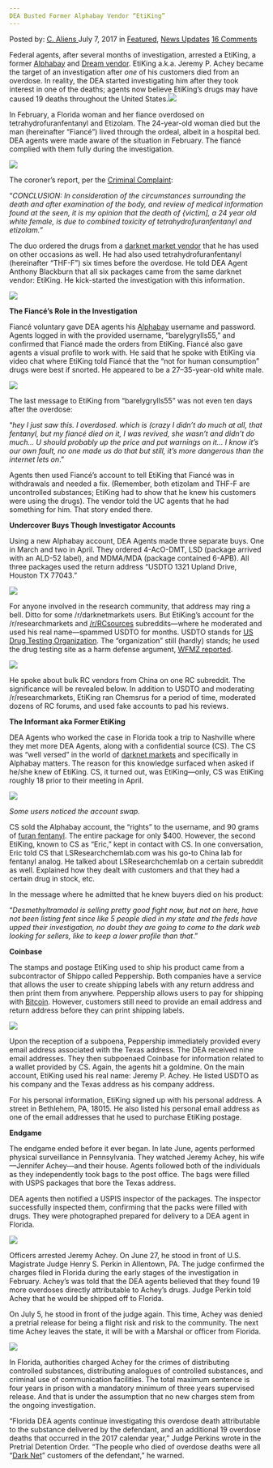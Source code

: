 ```yaml
---
DEA Busted Former Alphabay Vendor “EtiKing”
---
```

<article class="post-listing post-21129 post type-post status-publish format-standard has-post-thumbnail hentry category-deepdot-news category-news-updates tag-alphabay tag-busted tag-dea tag-etiking tag-vendor">
    <div class="post-inner">
        <span>Posted by: <a href="https://www.deepdotweb.com/author/caliens/" title="">C. Aliens </a></span>
    <span>July 7, 2017</span>
    <span>in <a href="https://www.deepdotweb.com/category/deepdot-news/" rel="category tag">Featured</a>, <a href="https://www.deepdotweb.com/category/news-updates/" rel="category tag">News Updates</a></span>
    <span><a href="https://www.deepdotweb.com/2017/07/07/dea-busted-former-alphabay-vendor-etiking/#comments">16 Comments</a></span>
    </p>
    <div class="clear"></div>
    <div class="entry">
    <p>Federal agents, after several months of investigation, arrested a EtiKing, a former <a href="http://www.deepdotweb.com/marketplace-directory/listing/alphabay/">Alphabay</a> and <a href="http://www.deepdotweb.com/marketplace-directory/listing/dream-market/">Dream vendor</a>. EtiKing a.k.a. Jeremy P. Achey became the target of an investigation after <em>one</em> of his customers died from an overdose. In reality, the DEA started investigating him after they took interest in one of the deaths; agents now believe EtiKing&#8217;s drugs may have caused 19 deaths throughout the United States.<img class="wp-image-21131 aligncenter" src="https://www.deepdotweb.com/wp-content/uploads/2017/07/word-image-25.jpeg" srcset="https://www.deepdotweb.com/wp-content/uploads/2017/07/word-image-25.jpeg 660w, https://www.deepdotweb.com/wp-content/uploads/2017/07/word-image-25-300x136.jpeg 300w, https://www.deepdotweb.com/wp-content/uploads/2017/07/word-image-25-272x125.jpeg 272w" sizes="(max-width: 660px) 100vw, 660px" /></p>
    <p>In February, a Florida woman and her fiance overdosed on tetrahydrofuranfentanyl and Etizolam. The 24-year-old woman died but the man (hereinafter “Fiancé”) lived through the ordeal, albeit in a hospital bed. DEA agents were made aware of the situation in February. The fiancé complied with them fully during the investigation.</p>
    <p><img class="wp-image-21132" src="https://www.deepdotweb.com/wp-content/uploads/2017/07/word-image-26.jpeg" srcset="https://www.deepdotweb.com/wp-content/uploads/2017/07/word-image-26.jpeg 800w, https://www.deepdotweb.com/wp-content/uploads/2017/07/word-image-26-300x192.jpeg 300w" sizes="(max-width: 800px) 100vw, 800px" /></p>
    <p>The coroner&#8217;s report, per the <a href="https://www.scribd.com/document/353038870/Jeremy-P-Achey-vs-United-States-Criminal-Complaint">Criminal Complaint</a>:</p>
    <p>“<em>CONCLUSION: In consideration of the circumstances surrounding the death and after examination of the body, and review of medical information found at the seen, it is my opinion that the death of {victim], a 24 year old white female, is due to combined toxicity of tetrahydrofuranfentanyl and etizolam.”</em></p>
    <p>The duo ordered the drugs from a <a href="https://www.deepdotweb.com/2013/10/28/updated-llist-of-hidden-marketplaces-tor-i2p/">darknet market vendor</a> that he has used on other occasions as well. He had also used tetrahydrofuranfentanyl (hereinafter “THF-F”) six times before the overdose. He told DEA Agent Anthony Blackburn that all six packages came from the same darknet vendor: EtiKing. He kick-started the investigation with this information.</p>
    <p><img class="wp-image-21133 aligncenter" src="https://www.deepdotweb.com/wp-content/uploads/2017/07/word-image-27.jpeg" srcset="https://www.deepdotweb.com/wp-content/uploads/2017/07/word-image-27.jpeg 800w, https://www.deepdotweb.com/wp-content/uploads/2017/07/word-image-27-300x177.jpeg 300w" sizes="(max-width: 800px) 100vw, 800px" /></p>
    <p><strong>The Fiancé&#8217;s Role in the Investigation</strong></p>
    <p>Fiancé voluntary gave DEA agents his <a href="http://www.deepdotweb.com/marketplace-directory/listing/alphabay/">Alphabay</a> username and password. Agents logged in with the provided username, “barelygrylls55,” and confirmed that Fiancé made the orders from EtiKing. Fiancé also gave agents a visual profile to work with. He said that he spoke with EtiKing via video chat where EtiKing told Fiancé that the “not for human consumption” drugs were best if snorted. He appeared to be a 27–35-year-old white male.</p>
    <p><img class="wp-image-21134 aligncenter" src="https://www.deepdotweb.com/wp-content/uploads/2017/07/word-image-28.jpeg" srcset="https://www.deepdotweb.com/wp-content/uploads/2017/07/word-image-28.jpeg 800w, https://www.deepdotweb.com/wp-content/uploads/2017/07/word-image-28-300x215.jpeg 300w" sizes="(max-width: 800px) 100vw, 800px" /></p>
    <p>The last message to EtiKing from “barelygrylls55” was not even ten days after the overdose:</p>
    <p>“<em>hey I just saw this. I overdosed. which is (crazy I didn&#8217;t do much at all, that fentanyl, but my fiancé died on it, I was revived, she wasn&#8217;t and didn&#8217;t do much&#8230; U should probably up the price and put warnings on it&#8230; I know it&#8217;s our own fault, no one made us do that but still, it&#8217;s more dangerous than the internet lets on</em>.”</p>
    <p>Agents then used Fiancé’s account to tell EtiKing that Fiancé was in withdrawals and needed a fix. (Remember, both etizolam and THF-F are uncontrolled substances; EtiKing had to show that he knew his customers were using the drugs). The vendor told the UC agents that he had something for him. That story ended there.</p>
    <p><strong>Undercover Buys Though Investigator Accounts</strong></p>
    <p>Using a new Alphabay account, DEA Agents made three separate buys. One in March and two in April. They ordered 4-AcO-DMT, LSD (package arrived with an ALD-52 label), and MDMA/MDA (package contained 6-APB). All three packages used the return address “USDTO 1321 Upland Drive, Houston TX 77043.”</p>
    <p><img class="wp-image-21135 aligncenter" src="https://www.deepdotweb.com/wp-content/uploads/2017/07/word-image-29.jpeg" srcset="https://www.deepdotweb.com/wp-content/uploads/2017/07/word-image-29.jpeg 800w, https://www.deepdotweb.com/wp-content/uploads/2017/07/word-image-29-300x146.jpeg 300w" sizes="(max-width: 800px) 100vw, 800px" /></p>
    <p>For anyone involved in the research community, that address may ring a bell. Ditto for some /r/darknetmarkets users. But EtiKing&#8217;s account for the /r/researchmarkets and <a href="https://www.reddit.com/r/RCSources/">/r/RCsources</a> subreddits—where he moderated and used his real name—spammed USDTO for months. USDTO stands for <a href="http://cgibin.wixsite.com/usdto/about_us">US Drug Testing Organization</a>. The “organization” still (hardly) stands; he used the drug testing site as a harm defense argument, <a href="http://www.wfmz.com/news/lehigh-valley/bethlehem-man-to-face-charges-in-florida-for-deadly-overdose-1/577126742">WFMZ reported</a>.</p>
    <p><img class="wp-image-21137 aligncenter" src="https://www.deepdotweb.com/wp-content/uploads/2017/07/word-image-31.jpeg" srcset="https://www.deepdotweb.com/wp-content/uploads/2017/07/word-image-31.jpeg 800w, https://www.deepdotweb.com/wp-content/uploads/2017/07/word-image-31-300x179.jpeg 300w" sizes="(max-width: 800px) 100vw, 800px" /></p>
    <p>He spoke about bulk RC vendors from China on one RC subreddit. The significance will be revealed below. In addition to USDTO and moderating /r/researchmarkets, EtiKing ran Chemsrus for a period of time, moderated dozens of RC forums, and used fake accounts to pad his reviews.</p>
    <p><strong>The Informant aka Former EtiKing</strong></p>
    <p>DEA Agents who worked the case in Florida took a trip to Nashville where they met more DEA Agents, along with a confidential source (CS). The CS was “well versed” in the world of <a href="https://www.deepdotweb.com/2013/10/28/updated-llist-of-hidden-marketplaces-tor-i2p/">darknet markets</a> and specifically in Alphabay matters. The reason for this knowledge surfaced when asked if he/she knew of EtiKing. CS, it turned out, was EtiKing—only, CS was EtiKing roughly 18 prior to their meeting in April.</p>
    <p><img class="wp-image-21139 aligncenter" src="https://www.deepdotweb.com/wp-content/uploads/2017/07/word-image-33.jpeg" srcset="https://www.deepdotweb.com/wp-content/uploads/2017/07/word-image-33.jpeg 800w, https://www.deepdotweb.com/wp-content/uploads/2017/07/word-image-33-300x146.jpeg 300w" sizes="(max-width: 800px) 100vw, 800px" /></p>
    <p><em>Some users noticed the account swap.</em></p>
    <p>CS sold the Alphabay account, the “rights” to the username, and 90 grams of <a href="https://www.deepdotweb.com/tag/fentanyl">furan fentanyl</a>. The entire package for only $400. However, the second EtiKing, known to CS as “Eric,” kept in contact with CS. In one conversation, Eric told CS that LSResearchchemlab.com was his go-to China lab for fentanyl analog. He talked about LSResearchchemlab on a certain subreddit as well. Explained how they dealt with customers and that they had a certain drug in stock, etc.</p>
    <p>In the message where he admitted that he knew buyers died on his product:</p>
    <p>“<em>Desmethyltramadol is selling pretty good fight now, but not on here, have not been listing fent since like 5 people died in my state and the feds have upped their investigation, no doubt they are going to come to the dark web looking for sellers, like to keep a lower profile than that</em>.”</p>
    <p><strong>Coinbase</strong></p>
    <p>The stamps and postage EtiKing used to ship his product came from a subcontractor of Shippo called Peppership. Both companies have a service that allows the user to create shipping labels with any return address and then print them from anywhere. Peppership allows users to pay for shipping with <a href="https://www.deepdotweb.com/tag/bitcoin/">Bitcoin</a>. However, customers still need to provide an email address and return address before they can print shipping labels.</p>
    <p><img class="wp-image-21140 aligncenter" src="https://www.deepdotweb.com/wp-content/uploads/2017/07/word-image-34.jpeg" srcset="https://www.deepdotweb.com/wp-content/uploads/2017/07/word-image-34.jpeg 800w, https://www.deepdotweb.com/wp-content/uploads/2017/07/word-image-34-300x185.jpeg 300w" sizes="(max-width: 800px) 100vw, 800px" /></p>
    <p>Upon the reception of a subpoena, Peppership immediately provided every email address associated with the Texas address. The DEA received nine email addresses. They then subpoenaed Coinbase for information related to a wallet provided by CS. Again, the agents hit a goldmine. On the main account, EtiKing used his real name: Jeremy P. Achey. He listed USDTO as his company and the Texas address as his company address.</p>
    <p>For his personal information, EtiKing signed up with his personal address. A street in Bethlehem, PA, 18015. He also listed his personal email address as one of the email addresses that he used to purchase EtiKing postage.</p>
    <p><strong>Endgame</strong></p>
    <p>The endgame ended before it ever began. In late June, agents performed physical surveillance in Pennsylvania. They watched Jeremy Achey, his wife—Jennifer Achey—and their house. Agents followed both of the individuals as they independently took bags to the post office. The bags were filled with USPS packages that bore the Texas address.</p>
    <p>DEA agents then notified a USPIS inspector of the packages. The inspector successfully inspected them, confirming that the packs were filled with drugs. They were photographed prepared for delivery to a DEA agent in Florida.</p>
    <p><img class="wp-image-21142 aligncenter" src="https://www.deepdotweb.com/wp-content/uploads/2017/07/word-image-36.jpeg" srcset="https://www.deepdotweb.com/wp-content/uploads/2017/07/word-image-36.jpeg 800w, https://www.deepdotweb.com/wp-content/uploads/2017/07/word-image-36-300x185.jpeg 300w" sizes="(max-width: 800px) 100vw, 800px" /></p>
    <p>Officers arrested Jeremy Achey. On June 27, he stood in front of U.S. Magistrate Judge Henry S. Perkin in Allentown, PA. The judge confirmed the charges filed in Florida during the early stages of the investigation in February. Achey&#8217;s was told that the DEA agents believed that they found 19 more overdoses directly attributable to Achey&#8217;s drugs. Judge Perkin told Achey that he would be shipped off to Florida.</p>
    <p>On July 5, he stood in front of the judge again. This time, Achey was denied a pretrial release for being a flight risk and risk to the community. The next time Achey leaves the state, it will be with a Marshal or officer from Florida.</p>
    <p><img class="wp-image-21144 aligncenter" src="https://www.deepdotweb.com/wp-content/uploads/2017/07/word-image-38.jpeg" srcset="https://www.deepdotweb.com/wp-content/uploads/2017/07/word-image-38.jpeg 800w, https://www.deepdotweb.com/wp-content/uploads/2017/07/word-image-38-300x114.jpeg 300w" sizes="(max-width: 800px) 100vw, 800px" /></p>
    <p>In Florida, authorities charged Achey for the crimes of distributing controlled substances, distributing analogues of controlled substances, and criminal use of communication facilities. The total maximum sentence is four years in prison with a mandatory minimum of three years supervised release. And that is under the assumption that no new charges stem from the ongoing investigation.</p>
    <p>“Florida DEA agents continue investigating this overdose death attributable to the substance delivered by the defendant, and an additional 19 overdose deaths that occurred in the 2017 calendar year,” Judge Perkins wrote in the Pretrial Detention Order. “The people who died of overdose deaths were all “<a href="https://www.deepdotweb.com/tag/darknet/">Dark Net</a>” customers of the defendant,” he warned.</p>
    </div>
    <span style="display:none"><a href="https://www.deepdotweb.com/tag/alphabay/" rel="tag">alphabay</a> <a href="https://www.deepdotweb.com/tag/busted/" rel="tag">busted</a> <a href="https://www.deepdotweb.com/tag/dea/" rel="tag">dea</a> <a href="https://www.deepdotweb.com/tag/etiking/" rel="tag">etiking</a> <a href="https://www.deepdotweb.com/tag/vendor/" rel="tag">vendor</a></span> <span style="display:none" class="updated">2017-07-07</span>
    <div style="display:none" class="vcard author" itemprop="author" itemscope itemtype="http://schema.org/Person"><strong class="fn" itemprop="name"><a href="https://www.deepdotweb.com/author/caliens/" title="Posts by C. Aliens" rel="author">C. Aliens</a></strong></div>
    </div>
</article>

